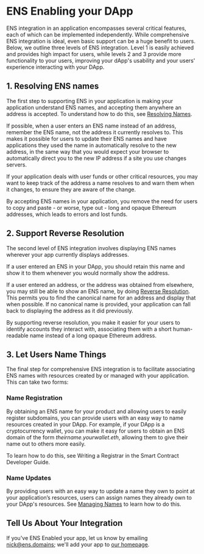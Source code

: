 # ENS Enabling your DApp

ENS integration in an application encompasses several critical features, each of which can be implemented independently. While comprehensive ENS integration is ideal, even basic support can be a huge benefit to users. Below, we outline three levels of ENS integration. Level 1 is easily achieved and provides high impact for users, while levels 2 and 3 provide more functionality to your users, improving your dApp's usability and your users' experience interacting with your DApp.

## 1. Resolving ENS names

The first step to supporting ENS in your application is making your application understand ENS names, and accepting them anywhere an address is accepted. To understand how to do this, see [Resolving Names](resolving-names.md).

If possible, when a user enters an ENS name instead of an address, remember the ENS name, not the address it currently resolves to. This makes it possible for users to update their ENS names and have applications they used the name in automatically resolve to the new address, in the same way that you would expect your browser to automatically direct you to the new IP address if a site you use changes servers.

If your application deals with user funds or other critical resources, you may want to keep track of the address a name resolves to and warn them when it changes, to ensure they are aware of the change.

By accepting ENS names in your application, you remove the need for users to copy and paste - or worse, type out - long and opaque Ethereum addresses, which leads to errors and lost funds.

## 2. Support Reverse Resolution

The second level of ENS integration involves displaying ENS names wherever your app currently displays addresses.

If a user entered an ENS in your DApp, you should retain this name and show it to them whenever you would normally show the address.

If a user entered an address, or the address was obtained from elsewhere, you may still be able to show an ENS name, by doing [Reverse Resolution](resolving-names.md#reverse-resolution). This permits you to find the canonical name for an address and display that when possible. If no canonical name is provided, your application can fall back to displaying the address as it did previously.

By supporting reverse resolution, you make it easier for your users to identify accounts they interact with, associating them with a short human-readable name instead of a long opaque Ethereum address.

## 3. Let Users Name Things

The final step for comprehensive ENS integration is to facilitate associating ENS names with resources created by or managed with your application. This can take two forms:

### Name Registration

By obtaining an ENS name for your product and allowing users to easily register subdomains, you can provide users with an easy way to name resources created in your DApp. For example, if your DApp is a cryptocurrency wallet, you can make it easy for users to obtain an ENS domain of the form _theirname.yourwallet.eth_, allowing them to give their name out to others more easily.

To learn how to do this, see Writing a Registrar in the Smart Contract Developer Guide.

### Name Updates

By providing users with an easy way to update a name they own to point at your application’s resources, users can assign names they already own to your DApp's resources. See [Managing Names](managing-names.md) to learn how to do this.

## Tell Us About Your Integration

If you've ENS Enabled your app, let us know by emailing [nick@ens.domains](mailto:nick@ens.domains); we'll add your app to [our homepage](https://ens.domains).
